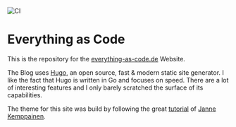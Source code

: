 ![CI](https://github.com/devulrix/everything-as-code/actions/workflows/hugo-deploy.yaml/badge.svg)

# Everything as Code

This is the repository for the [everything-as-code.de](http://everything-as-code.de) Website.

The Blog uses [Hugo](https://gohugo.io/), an open source, fast & modern static site generator. I like the fact that Hugo is written in Go and focuses on speed. There are a lot of interesting features and I only barely scratched the surface of its capabilities.

The theme for this site was build by following the great [tutorial](https://pakstech.com/series/blog-with-hugo/) of [Janne Kemppainen](https://twitter.com/pakstech).
